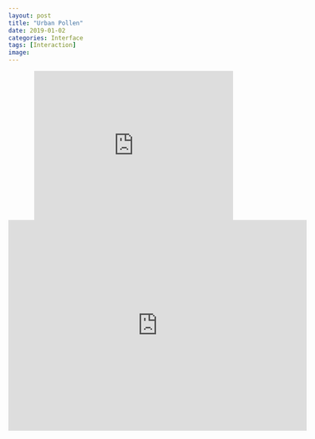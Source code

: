 ```yaml
---
layout: post
title: "Urban Pollen"
date: 2019-01-02
categories: Interface
tags: [Interaction]
image:
---
```



<iframe src="https://e.issuu.com/embed.html#1847533/10075845" frameborder="0" allowfullscreen="" style="margin:0px auto;display:block;width:400px;height:300px;"></iframe>

<iframe src="https://e.issuu.com/embed.html#1847533/37575623" frameborder="0" allowfullscreen="" style="margin:0px auto;display:block;width:600px;height:424px;"></iframe>
